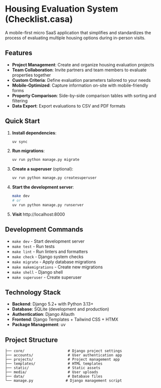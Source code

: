 # Housing Evaluation System (Checklist.casa)

A mobile-first micro SaaS application that simplifies and standardizes the process of evaluating multiple housing options during in-person visits.

## Features

- **Project Management**: Create and organize housing evaluation projects
- **Team Collaboration**: Invite partners and team members to evaluate properties together
- **Custom Criteria**: Define evaluation parameters tailored to your needs
- **Mobile-Optimized**: Capture information on-site with mobile-friendly forms
- **Property Comparison**: Side-by-side comparison tables with sorting and filtering
- **Data Export**: Export evaluations to CSV and PDF formats

## Quick Start

1. **Install dependencies**:
   ```bash
   uv sync
   ```

2. **Run migrations**:
   ```bash
   uv run python manage.py migrate
   ```

3. **Create a superuser** (optional):
   ```bash
   uv run python manage.py createsuperuser
   ```

4. **Start the development server**:
   ```bash
   make dev
   # or
   uv run python manage.py runserver
   ```

5. **Visit** http://localhost:8000

## Development Commands

- `make dev` - Start development server
- `make test` - Run tests
- `make lint` - Run linters and formatters
- `make check` - Django system checks
- `make migrate` - Apply database migrations
- `make makemigrations` - Create new migrations
- `make shell` - Django shell
- `make superuser` - Create superuser

## Technology Stack

- **Backend**: Django 5.2+ with Python 3.13+
- **Database**: SQLite (development and production)
- **Authentication**: Django Allauth
- **Frontend**: Django Templates + Tailwind CSS + HTMX
- **Package Management**: uv

## Project Structure

```
├── core/                    # Django project settings
├── accounts/                # User authentication app
├── projects/                # Project management app
├── templates/               # HTML templates
├── static/                  # Static assets
├── media/                   # User uploads
├── data/                    # Database files
└── manage.py               # Django management script
```